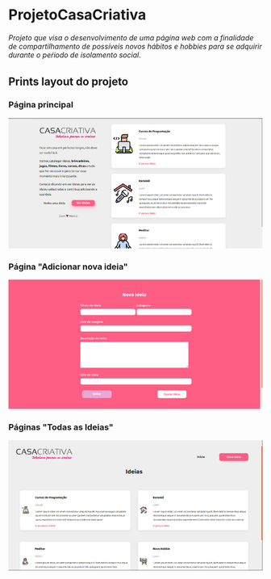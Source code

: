 # ProjetoCasaCriativa
######   Projeto que visa o desenvolvimento de uma página web com a finalidade de compartilhamento de possíveis novos hábitos e hobbies para se adquirir durante o peŕiodo de isolamento social.
## Prints layout do projeto

### Página principal 
![MainPage](https://github.com/marcomrj/ProjetoCasaCriativa/blob/main/imagesReadMe/telaPrinciapal.png)

### Página "Adicionar nova ideia"
![newIdeas](https://github.com/marcomrj/ProjetoCasaCriativa/blob/main/imagesReadMe/newIdea.png)

### Páginas "Todas as Ideias"
![allIdeas](https://github.com/marcomrj/ProjetoCasaCriativa/blob/main/imagesReadMe/addedIdeas.png)

